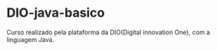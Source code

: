 # DIO-java-basico
Curso realizado pela plataforma da DIO(Digital innovation One), com a linguagem Java.

